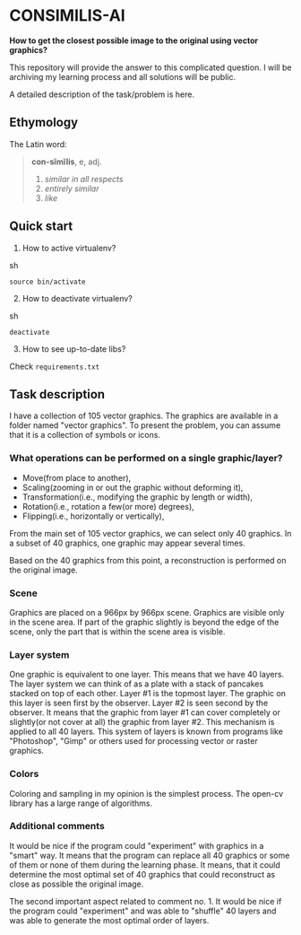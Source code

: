 # CONSIMILIS-AI

**How to get the closest possible image to the original using vector graphics?**

This repository will provide the answer to this complicated question. I will be archiving my learning process and all solutions will be public.

A detailed description of the task/problem is here.

## Ethymology

The Latin word:

> **con-sĭmĭlis**, e, adj.
> 1. *similar in all respects*
> 2. *entirely similar*
> 3. *like*

## Quick start

1. How to active virtualenv?

sh
```
source bin/activate
```

2. How to deactivate virtualenv?

sh
```
deactivate
```

3. How to see up-to-date libs?

Check `requirements.txt`

## Task description

I have a collection of 105 vector graphics. The graphics are available in a folder named "vector graphics". To present the problem, you can assume that it is a collection of symbols or icons.

### What operations can be performed on a single graphic/layer?

- Move(from place to another),
- Scaling(zooming in or out the graphic without deforming it),
- Transformation(i.e., modifying the graphic by length or width),
- Rotation(i.e., rotation a few(or more) degrees),
- Flipping(i.e., horizontally or vertically),

From the main set of 105 vector graphics, we can select only 40 graphics. In a subset of 40 graphics, one graphic may appear several times.

Based on the 40 graphics from this point, a reconstruction is performed on the original image.

### Scene

Graphics are placed on a 966px by 966px scene. Graphics are visible only in the scene area. If part of the graphic slightly is beyond the edge of the scene, only the part that is within the scene area is visible.

### Layer system

One graphic is equivalent to one layer. This means that we have 40 layers. The layer system we can think of as a plate with a stack of pancakes stacked on top of each other. Layer #1 is the topmost layer. The graphic on this layer is seen first by the observer. Layer #2 is seen second by the observer. It means that the graphic from layer #1 can cover completely or slightly(or not cover at all) the graphic from layer #2. This mechanism is applied to all 40 layers. This system of layers is known from programs like "Photoshop", "Gimp" or others used for processing vector or raster graphics.

### Colors

Coloring and sampling in my opinion is the simplest process. The open-cv library has a large range of algorithms.

### Additional comments

It would be nice if the program could "experiment" with graphics in a "smart" way. It means that the program can replace all 40 graphics or some of them or none of them during the learning phase. It means, that it could determine the most optimal set of 40 graphics that could reconstruct as close as possible the original image.

The second important aspect related to comment no. 1. It would be nice if the program could "experiment" and was able to "shuffle" 40 layers and was able to generate the most optimal order of layers.
